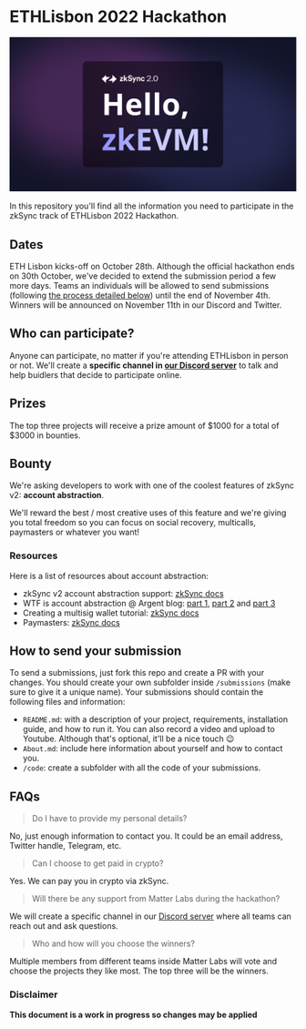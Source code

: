 # ETHLisbon 2022 Hackathon

![](./zksync-head.png)

In this repository you'll find all the information you need to participate in the zkSync track of ETHLisbon 2022 Hackathon.

## Dates

ETH Lisbon kicks-off on October 28th. Although the official hackathon ends on 30th October, we've decided to extend the submission period a few more days. Teams an individuals will be allowed to send submissions (following [the process detailed below](#how-to-send-your-submission)) until the end of November 4th. Winners will be announced on November 11th in our Discord and Twitter.

## Who can participate?

Anyone can participate, no matter if you're attending ETHLisbon in person or not. We'll create a **specific channel in [our Discord server](https://discord.com/invite/px2aR7w)** to talk and help buidlers that decide to participate online.

## Prizes

The top three projects will receive a prize amount of $1000 for a total of $3000 in bounties.

## Bounty

We're asking developers to work with one of the coolest features of zkSync v2: **account abstraction**.

We'll reward the best / most creative uses of this feature and we're giving you total freedom so you can focus on social recovery, multicalls, paymasters or whatever you want!

### Resources

Here is a list of resources about account abstraction:

- zkSync v2 account abstraction support: [zkSync docs](https://v2-docs.zksync.io/dev/developer-guides/aa.html)
- WTF is account abstraction @ Argent blog: [part 1](https://www.argent.xyz/blog/wtf-is-account-abstraction/), [part 2](https://www.argent.xyz/blog/part-2-wtf-is-account-abstraction/) and [part 3](https://www.argent.xyz/blog/part-3-wtf-is-account-abstraction/)
- Creating a multisig wallet tutorial: [zkSync docs](https://v2-docs.zksync.io/dev/tutorials/custom-aa-tutorial.html)
- Paymasters: [zkSync docs](https://v2-docs.zksync.io/dev/developer-guides/aa.html#paymasters)

## How to send your submission

To send a submissions, just fork this repo and create a PR with your changes. You should create your own subfolder inside `/submissions` (make sure to give it a unique name). Your submissions should contain the following files and information:

- `README.md`: with a description of your project, requirements, installation guide, and how to run it. You can also record a video and upload to Youtube. Although that's optional, it'll be a nice touch 😉
- `About.md`: include here information about yourself and how to contact you.
- `/code`: create a subfolder with all the code of your submissions.

## FAQs

> Do I have to provide my personal details?

No, just enough information to contact you. It could be an email address, Twitter handle, Telegram, etc.

> Can I choose to get paid in crypto?

Yes. We can pay you in crypto via zkSync.

> Will there be any support from Matter Labs during the hackathon?

We will create a specific channel in our [Discord server](https://discord.com/invite/px2aR7w) where all teams can reach out and ask questions.

> Who and how will you choose the winners?

Multiple members from different teams inside Matter Labs will vote and choose the projects they like most. The top three will be the winners.

### Disclaimer

**This document is a work in progress so changes may be applied**
